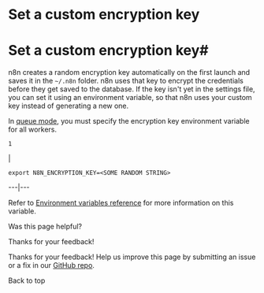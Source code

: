 # Set a custom encryption key

[ ](https://github.com/n8n-io/n8n-docs/edit/main/docs/hosting/configuration/configuration-examples/encryption-key.md "Edit this page")

# Set a custom encryption key#

n8n creates a random encryption key automatically on the first launch and saves it in the `~/.n8n` folder. n8n uses that key to encrypt the credentials before they get saved to the database. If the key isn't yet in the settings file, you can set it using an environment variable, so that n8n uses your custom key instead of generating a new one.

In [queue mode](../../../scaling/queue-mode/), you must specify the encryption key environment variable for all workers.
    
    
    1

| 
    
    
    export N8N_ENCRYPTION_KEY=<SOME RANDOM STRING>
      
  
---|---  
  
Refer to [Environment variables reference](../../environment-variables/deployment/) for more information on this variable.

Was this page helpful? 

Thanks for your feedback! 

Thanks for your feedback! Help us improve this page by submitting an issue or a fix in our [GitHub repo](https://github.com/n8n-io/n8n-docs). 

Back to top 
